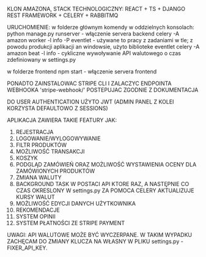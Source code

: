 
KLON AMAZONA, STACK TECHNOLOGICZNY: REACT + TS + DJANGO REST FRAMEWORK + CELERY + RABBITMQ

URUCHOMIENIE:
w folderze głównym komendy w oddzielnych konsolach:
python manage.py runserver - włączenie servera backend
celery -A amazon worker -l info -P eventlet - używane to pracy z zadaniami w tle; z powodu produkcji aplikacji an windowsie, użyto biblioteke eventlet
celery -A amazon beat -l info - cykliczne wywoływanie API walutowego o czas zdefiniowany w settings.py

w folderze frontend
npm start - włączenie servera frontend

PONADTO ZAINSTALOWAC STRIPE CLI I ZALACZYC ENDPOINTA WEBHOOKA 'stripe-webhook/' POSTEPUJAC ZGODNIE Z DOKUMENTACJA

DO USER AUTHENTICATION UŻYTO JWT (ADMIN PANEL Z KOLEI KORZYSTA DEFAULTOWO Z SESSIONS)

APLIKACJA ZAWIERA TAKIE FEATURY JAK:
1. REJESTRACJA
2. LOGOWANIE/WYLOGOWYWANIE
3. FILTR PRODUKTÓW
4. MOŻLIWOŚĆ TRANSAKCJI 
5. KOSZYK
6. PODGLĄD ZAMÓWIEŃ ORAZ MOŻLIWOŚĆ WYSTAWIENIA OCENY DLA ZAMÓWIONYCH PRODUKTÓW
7. ZMIANA WALUTY
8. BACKGROUND TASK W POSTACI API KTORE RAZ, A NASTĘPNIE CO CZAS OKRESLONY W settings.py ZA POMOCA CELERY AKTUALIZUJE KURSY WALUT
9. MOŻLIWOŚĆ EDYCJI DANYCH UŻYTKOWNIKA
10. REKOMENDACJE
11. SYSTEM OPINII
12. SYSTEM PŁATNOŚCI ZE STRIPE PAYMENT


UWAGI:
API WALUTOWE MOŻE BYĆ WYCZERPANE. W TAKIM WYPADKU ZACHĘCAM DO ZMIANY KLUCZA NA WŁASNY W PLIKU settings.py - FIXER_API_KEY.

